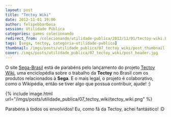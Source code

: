 ```yaml
---
layout: post
title: "Tectoy Wiki"
date: 2012-11-01 19:00
author: felipebbarbosa
session: Utilidade Pública
categories: games colecionando
redirect_from: /colecionando/utilidade-publica/2012/11/01/tectoy-wiki.html
tags: [sega, tectoy, categoria-utilidade-publica]
thumbnail: /imgs/posts/utilidade_publica/07_tectoy_wiki/post_thumbnail.jpg
cover: /imgs/posts/utilidade_publica/07_tectoy_wiki/post_header.jpg
---
```


O site [Sega-Brasil](http://www.sega-brasil.com.br/site/) está de parabéns pelo lançamento do projeto [Tectoy Wiki](http://www.sega-brasil.com.br/Tectoy/index.php?title=P%C3%A1gina_principal), uma enciclopédia sobre o trabalho da **Tectoy** no Brasil com os produtos relacionados à **Sega**. E o mais legal, o projeto é colaborativo, como o Wikipédia, então se tiver algo que possua contribuir, ajude! :)

<!--more-->

{% include image.html url="/imgs/posts/utilidade_publica/07_tectoy_wiki/tectoy_wiki.png" %}

Parabéns à todos os envolvidos! Eu, como fã da Tectoy, achei fantástico! :D
